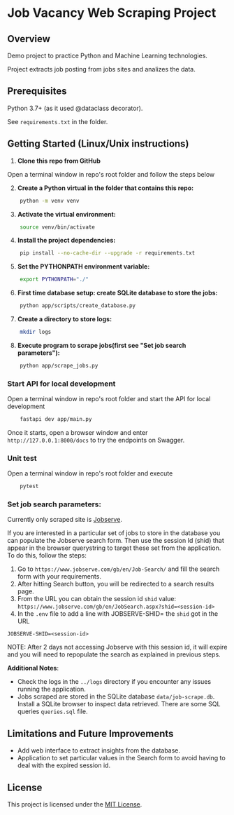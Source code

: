 # Job Vacancy Web Scraping Project

## Overview

Demo project to practice Python and Machine Learning technologies.

Project extracts job posting from jobs sites and analizes the data.

## Prerequisites

Python 3.7+ (as it used @dataclass decorator).

See `requirements.txt` in the folder.

## Getting Started (Linux/Unix instructions)

1. **Clone this repo from GitHub**

Open a terminal window in repo's root folder and follow the steps below

2. **Create a Python virtual in the folder that contains this repo:**

```bash
    python -m venv venv
```

3. **Activate the virtual environment:**

```bash
    source venv/bin/activate
```

4. **Install the project dependencies:**

```bash
    pip install --no-cache-dir --upgrade -r requirements.txt
```

5. **Set the PYTHONPATH environment variable:**

```bash
    export PYTHONPATH="./"
```

6. **First time database setup: create SQLite database to store the jobs:**

```bash
    python app/scripts/create_database.py
```

7. **Create a directory to store logs:**

```bash
    mkdir logs
```

8. **Execute program to scrape jobs(first see "Set job search parameters"):**

```bash
    python app/scrape_jobs.py
```

### Start API for local development
Open a terminal window in repo's root folder and start the API for local development

```bash
    fastapi dev app/main.py
```
Once it starts, open a browser window and enter `http://127.0.0.1:8000/docs` to try the endpoints on Swagger.

### Unit test
Open a terminal window in repo's root folder and execute
```bash
    pytest
```

### Set job search parameters:

Currently only scraped site is [Jobserve](https://www.jobserve.com/).

If you are interested in a particular set of jobs to store in the database you can populate the Jobserve search form. Then use the session Id (shid) that appear in the browser querystring to target these set from the application. To do this, follow the steps:

1. Go to `https://www.jobserve.com/gb/en/Job-Search/` and fill the search form with your requirements.
2. After hitting Search button, you will be redirected to a search results page.
3. From the URL you can obtain the session id `shid` value: `https://www.jobserve.com/gb/en/JobSearch.aspx?shid=<session-id>`
4. In the `.env` file to add a line with JOBSERVE-SHID= the `shid` got in the URL

```plaintext
JOBSERVE-SHID=<session-id>
```

NOTE: After 2 days not accessing Jobserve with this session id, it will expire and you will need to repopulate the search as explained in previous steps.

**Additional Notes**:

- Check the logs in the `../logs` directory if you encounter any issues running the application.
- Jobs scraped are stored in the SQLite database `data/job-scrape.db`. Install a SQLite browser to inspect data retrieved. There are some SQL queries `queries.sql` file.

## Limitations and Future Improvements

- Add web interface to extract insights from the database.
- Application to set particular values in the Search form to avoid having to deal with the expired session id.

## License

This project is licensed under the [MIT License](https://opensource.org/licenses/MIT).
